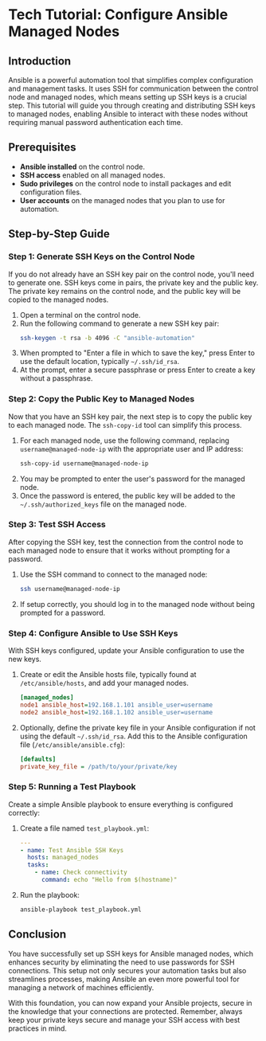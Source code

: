 # Tech Tutorial: Configure Ansible Managed Nodes

## Introduction

Ansible is a powerful automation tool that simplifies complex configuration and management tasks. It uses SSH for communication between the control node and managed nodes, which means setting up SSH keys is a crucial step. This tutorial will guide you through creating and distributing SSH keys to managed nodes, enabling Ansible to interact with these nodes without requiring manual password authentication each time.

## Prerequisites

- **Ansible installed** on the control node.
- **SSH access** enabled on all managed nodes.
- **Sudo privileges** on the control node to install packages and edit configuration files.
- **User accounts** on the managed nodes that you plan to use for automation.

## Step-by-Step Guide

### Step 1: Generate SSH Keys on the Control Node

If you do not already have an SSH key pair on the control node, you'll need to generate one. SSH keys come in pairs, the private key and the public key. The private key remains on the control node, and the public key will be copied to the managed nodes.

1. Open a terminal on the control node.
2. Run the following command to generate a new SSH key pair:
   ```bash
   ssh-keygen -t rsa -b 4096 -C "ansible-automation"
   ```
3. When prompted to "Enter a file in which to save the key," press Enter to use the default location, typically `~/.ssh/id_rsa`.
4. At the prompt, enter a secure passphrase or press Enter to create a key without a passphrase.

### Step 2: Copy the Public Key to Managed Nodes

Now that you have an SSH key pair, the next step is to copy the public key to each managed node. The `ssh-copy-id` tool can simplify this process.

1. For each managed node, use the following command, replacing `username@managed-node-ip` with the appropriate user and IP address:
   ```bash
   ssh-copy-id username@managed-node-ip
   ```
2. You may be prompted to enter the user's password for the managed node.
3. Once the password is entered, the public key will be added to the `~/.ssh/authorized_keys` file on the managed node.

### Step 3: Test SSH Access

After copying the SSH key, test the connection from the control node to each managed node to ensure that it works without prompting for a password.

1. Use the SSH command to connect to the managed node:
   ```bash
   ssh username@managed-node-ip
   ```
2. If setup correctly, you should log in to the managed node without being prompted for a password.

### Step 4: Configure Ansible to Use SSH Keys

With SSH keys configured, update your Ansible configuration to use the new keys.

1. Create or edit the Ansible hosts file, typically found at `/etc/ansible/hosts`, and add your managed nodes.
   ```ini
   [managed_nodes]
   node1 ansible_host=192.168.1.101 ansible_user=username
   node2 ansible_host=192.168.1.102 ansible_user=username
   ```
2. Optionally, define the private key file in your Ansible configuration if not using the default `~/.ssh/id_rsa`. Add this to the Ansible configuration file (`/etc/ansible/ansible.cfg`):
   ```ini
   [defaults]
   private_key_file = /path/to/your/private/key
   ```

### Step 5: Running a Test Playbook

Create a simple Ansible playbook to ensure everything is configured correctly:

1. Create a file named `test_playbook.yml`:
   ```yaml
   ---
   - name: Test Ansible SSH Keys
     hosts: managed_nodes
     tasks:
       - name: Check connectivity
         command: echo "Hello from $(hostname)"
   ```
2. Run the playbook:
   ```bash
   ansible-playbook test_playbook.yml
   ```

## Conclusion

You have successfully set up SSH keys for Ansible managed nodes, which enhances security by eliminating the need to use passwords for SSH connections. This setup not only secures your automation tasks but also streamlines processes, making Ansible an even more powerful tool for managing a network of machines efficiently.

With this foundation, you can now expand your Ansible projects, secure in the knowledge that your connections are protected. Remember, always keep your private keys secure and manage your SSH access with best practices in mind.